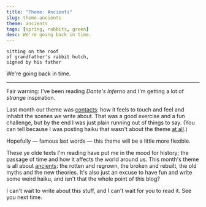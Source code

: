 ```yaml
---
title: "Theme: Ancients"
slug: theme-ancients
theme: ancients
tags: [spring, rabbits, green]
desc: We're going back in time.
---
```


```
sitting on the roof
of grandfather's rabbit hutch,
signed by his father
```

We're going back in time.

<!--more-->

---

Fair warning: I've been reading *Dante's Inferno* and I'm getting a lot of *strange* inspiration.

Last month our theme was [contacts][1]: how it feels to touch and feel and inhabit the scenes we write about.
That was a good exercise and a fun challenge, but by the end I was just plain running out of things to say.
(You can tell because I was posting haiku that wasn't about the theme [at all][0].)

Hopefully — famous last words — this theme will be a little more flexible.

These ye olde texts I'm reading have put me in the mood for history; the passage of time and how it affects the world around us.
This month's theme is all about [ancients][2]: the rotten and regrown, the broken and rebuilt, the old myths and the new theories.
It's also just an excuse to have fun and write some weird haiku, and isn't that the whole point of this blog?

I can't wait to write about this stuff, and I can't wait for you to read it.
See you next time.

[0]: /posts/2023/07/simulator/
[1]: /theme/contacts/
[2]: /theme/ancients

